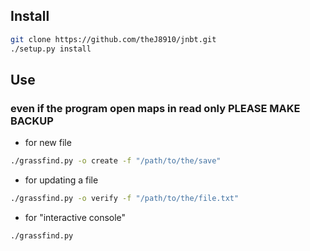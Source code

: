 ## Install
```sh
git clone https://github.com/theJ8910/jnbt.git
./setup.py install
```

## Use
### even if the program open maps in read only __**PLEASE MAKE BACKUP**__
- for new file
```sh
./grassfind.py -o create -f "/path/to/the/save"
```
- for updating a file
```sh
./grassfind.py -o verify -f "/path/to/the/file.txt"
```
- for "interactive console"
```sh
./grassfind.py
```
